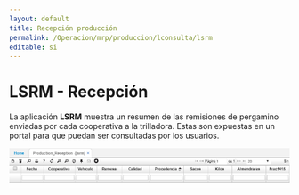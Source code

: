 ```yaml
---
layout: default
title: Recepción producción
permalink: /Operacion/mrp/produccion/lconsulta/lsrm
editable: si
---
```


# LSRM - Recepción

La aplicación **LSRM** muestra un resumen de las remisiones de pergamino enviadas por cada cooperativa a la trilladora. Estas son expuestas en un portal para que puedan ser consultadas por los usuarios.  

![](lsrm.png)



